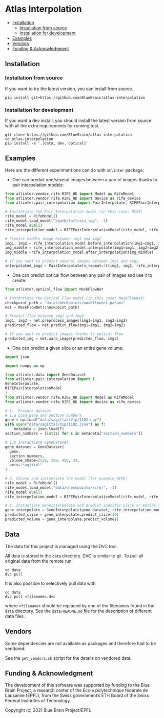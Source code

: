 # Atlas Interpolation

* [Installation](#installation)
    * [Installation from source](#installation-from-source)
    * [Installation for development](#installation-for-development)
* [Examples](#examples)
* [Vendors](#vendors)
* [Funding & Acknowledgment](#funding--acknowledgment)

## Installation

### Installation from source
If you want to try the latest version, you can install from source.

```shell
pip install git+https://github.com/BlueBrain/atlas-interpolation
```

### Installation for development
If you want a dev install, you should install the latest version from 
source with all the extra requirements for running test.

```shell
git clone https://github.com/BlueBrain/atlas-interpolation
cd atlas-interpolation
pip install -e '.[data, dev, optical]'
```

## Examples

Here are the different experiment one can do with `atlinter` package:

- One can predict one/several images between a pair of images thanks to pair interpolation models:

```python
from atlinter.vendor.rife.RIFE_HD import Model as RifeModel
from atlinter.vendor.rife.RIFE_HD import device as rife_device
from atlinter.pair_interpolation import PairInterpolate, RIFEPairInterpolationModel

# Instantiate the Pair Interpolation model (in this case: RIFE)
rife_model = RifeModel()
rife_model.load_model("/path/to/train_log", -1)
rife_model.eval()
rife_interpolation_model = RIFEPairInterpolationModel(rife_model, rife_device)

# Predict middle image between img1 and img2
img1, img2 = rife_interpolation_model.before_interpolation(img1=img1, img2=img2)
img_middle = rife_interpolation_model.interpolate(img1=img1, img2=img2)
img_middle =rife_interpolation_model.after_interpolation(img_middle)

# If you want to predict several images between img1 and img2
interpolated_imgs = PairInterpolate(n_repeat=3)(img1, img2, rife_interpolation_model)
``` 

- One can predict optical flow between any pair of images and use it to create: 
```python
from atlinter.optical_flow import MaskFlowNet

# Instantiate the Optical Flow model (in this case: MaskFlowNet)
checkpoint_path = "data/checkpoints/maskflownet.params"
net = MaskFlowNet(checkpoint_path)

# Predict flow between img1 and img2
img1, img2 = net.preprocess_images(img1=img1, img2=img2)
predicted_flow = net.predict_flow(img1=img1, img2=img2)

# If you want to predict images thanks to optical flow
predicted_img = net.warp_image(predicted_flow, img3)
``` 

- One can predict a given slice or an entire gene volume:
```python
import json

import numpy as np

from atlinter.data import GeneDataset
from atlinter.pair_interpolation import (
GeneInterpolate, 
RIFEPairInterpolationModel
)
from atlinter.vendor.rife.RIFE_HD import Model as RifeModel
from atlinter.vendor.rife.RIFE_HD import device as rife_device

# 1.  Prepare dataset
# 1.a Load gene and section numbers
gene = np.load("data/sagittal/Vip/1102.npy")
with open("data/sagittal/Vip/1102.json") as f:
    metadata = json.load(f)
section_numbers = [int(s) for s in metadata["section_numbers"]]

# 1.b Instantiate GeneDataset
gene_dataset = GeneDataset(
  gene,
  section_numbers,
  volume_shape=(528, 320, 456, 3),
  axis="sagittal"
)

# 2. Choose and instantiate the model (for example RIFE)
rife_model = RifeModel()
rife_model.load_model("data/checkpoints/rife/", -1)
rife_model.eval()
rife_interpolation_model = RIFEPairInterpolationModel(rife_model, rife_device)

# 3. Instantiate GeneInterpolate and predict specific slice or entire volume
gene_interpolate = GeneInterpolate(gene_dataset, rife_interpolation_model)
predicted_slice = gene_interpolate.predict_slice(10)
predicted_volume = gene_interpolate.predict_volume()
```

## Data

The data for this project is managed using the DVC tool.

All data is stored in the `data` directory. DVC is similar to git. To pull all original
data from the remote run
```shell
cd data
dvc pull
```

It is also possible to selectively pull data with
```shell
cd data
dvc pull <filename>.dvc
```
where `<filename>` should be replaced by one of the filenames found in the `data` directory.
See the `data/README.md` file for the description of different data files.

## Vendors
Some dependencies are not available as packages and therefore had to be vendored.

See the `get_vendors.sh` script for the details on vendored data.

## Funding & Acknowledgment

The development of this software was supported by funding to the Blue Brain Project,
a research center of the École polytechnique fédérale de Lausanne (EPFL),
from the Swiss government’s ETH Board of the Swiss Federal Institutes of Technology.

Copyright (c) 2021 Blue Brain Project/EPFL
